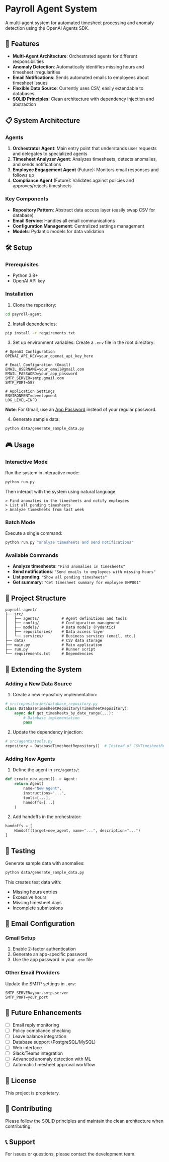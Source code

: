 # Payroll Agent System

A multi-agent system for automated timesheet processing and anomaly detection using the OpenAI Agents SDK.

## 🚀 Features

- **Multi-Agent Architecture**: Orchestrated agents for different responsibilities
- **Anomaly Detection**: Automatically identifies missing hours and timesheet irregularities
- **Email Notifications**: Sends automated emails to employees about timesheet issues
- **Flexible Data Source**: Currently uses CSV, easily extendable to databases
- **SOLID Principles**: Clean architecture with dependency injection and abstraction

## 📋 System Architecture

### Agents

1. **Orchestrator Agent**: Main entry point that understands user requests and delegates to specialized agents
2. **Timesheet Analyzer Agent**: Analyzes timesheets, detects anomalies, and sends notifications
3. **Employee Engagement Agent** (Future): Monitors email responses and follows up
4. **Compliance Agent** (Future): Validates against policies and approves/rejects timesheets

### Key Components

- **Repository Pattern**: Abstract data access layer (easily swap CSV for database)
- **Email Service**: Handles all email communications
- **Configuration Management**: Centralized settings management
- **Models**: Pydantic models for data validation

## 🛠️ Setup

### Prerequisites

- Python 3.8+
- OpenAI API key

### Installation

1. Clone the repository:
```bash
cd payroll-agent
```

2. Install dependencies:
```bash
pip install -r requirements.txt
```

3. Set up environment variables:
Create a `.env` file in the root directory:
```env
# OpenAI Configuration
OPENAI_API_KEY=your_openai_api_key_here

# Email Configuration (Gmail)
EMAIL_USERNAME=your_email@gmail.com
EMAIL_PASSWORD=your_app_password
SMTP_SERVER=smtp.gmail.com
SMTP_PORT=587

# Application Settings
ENVIRONMENT=development
LOG_LEVEL=INFO
```

**Note**: For Gmail, use an [App Password](https://support.google.com/accounts/answer/185833) instead of your regular password.

4. Generate sample data:
```bash
python data/generate_sample_data.py
```

## 🎮 Usage

### Interactive Mode

Run the system in interactive mode:
```bash
python run.py
```

Then interact with the system using natural language:
```
> Find anomalies in the timesheets and notify employees
> List all pending timesheets
> Analyze timesheets from last week
```

### Batch Mode

Execute a single command:
```bash
python run.py "analyze timesheets and send notifications"
```

### Available Commands

- **Analyze timesheets**: `"Find anomalies in timesheets"`
- **Send notifications**: `"Send emails to employees with missing hours"`
- **List pending**: `"Show all pending timesheets"`
- **Get summary**: `"Get timesheet summary for employee EMP001"`

## 📁 Project Structure

```
payroll-agent/
├── src/
│   ├── agents/          # Agent definitions and tools
│   ├── config/          # Configuration management
│   ├── models/          # Data models (Pydantic)
│   ├── repositories/    # Data access layer
│   └── services/        # Business services (email, etc.)
├── data/                # CSV data storage
├── main.py              # Main application
├── run.py               # Runner script
└── requirements.txt     # Dependencies
```

## 🔄 Extending the System

### Adding a New Data Source

1. Create a new repository implementation:
```python
# src/repositories/database_repository.py
class DatabaseTimesheetRepository(TimesheetRepository):
    async def get_timesheets_by_date_range(...):
        # Database implementation
        pass
```

2. Update the dependency injection:
```python
# src/agents/tools.py
repository = DatabaseTimesheetRepository()  # Instead of CSVTimesheetRepository
```

### Adding New Agents

1. Define the agent in `src/agents/`:
```python
def create_new_agent() -> Agent:
    return Agent(
        name="New Agent",
        instructions="...",
        tools=[...],
        handoffs=[...]
    )
```

2. Add handoffs in the orchestrator:
```python
handoffs = [
    Handoff(target=new_agent, name="...", description="...")
]
```

## 🧪 Testing

Generate sample data with anomalies:
```bash
python data/generate_sample_data.py
```

This creates test data with:
- Missing hours entries
- Excessive hours
- Missing timesheet days
- Incomplete submissions

## 📧 Email Configuration

### Gmail Setup

1. Enable 2-factor authentication
2. Generate an app-specific password
3. Use the app password in your `.env` file

### Other Email Providers

Update the SMTP settings in `.env`:
```env
SMTP_SERVER=your.smtp.server
SMTP_PORT=your_port
```

## 🚧 Future Enhancements

- [ ] Email reply monitoring
- [ ] Policy compliance checking
- [ ] Leave balance integration
- [ ] Database support (PostgreSQL/MySQL)
- [ ] Web interface
- [ ] Slack/Teams integration
- [ ] Advanced anomaly detection with ML
- [ ] Automatic timesheet approval workflow

## 📝 License

This project is proprietary.

## 🤝 Contributing

Please follow the SOLID principles and maintain the clean architecture when contributing.

## 📞 Support

For issues or questions, please contact the development team.
